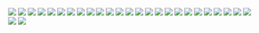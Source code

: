 <Resource auth="Container" driverClassName="oracle.jdbc.OracleDriver" maxIdle="10" maxTotal="20" maxWaitMillis="-1" name="jdbc/myoracle" password="tiger" type="javax.sql.DataSource" url="jdbc:oracle:thin:@192.168.0.32:1521:xe" username="scott"/>
<img src="readme/Slide1.jpg"/>
<img src="readme/Slide2.jpg"/>
<img src="readme/Slide3.jpg"/>
<img src="readme/Slide4.jpg"/>
<img src="readme/Slide5.jpg"/>
<img src="readme/Slide6.jpg"/>
<img src="readme/Slide7.jpg"/>
<img src="readme/Slide8.jpg"/>
<img src="readme/Slide9.jpg"/>
<img src="readme/Slide10.jpg"/>
<img src="readme/Slide11.jpg"/>
<img src="readme/Slide12.jpg"/>
<img src="readme/Slide13.jpg"/>
<img src="readme/Slide14.jpg"/>
<img src="readme/Slide15.jpg"/>
<img src="readme/Slide16.jpg"/>
<img src="readme/Slide17.jpg"/>
<img src="readme/Slide18.jpg"/>
<img src="readme/Slide19.jpg"/>
<img src="readme/Slide20.jpg"/>
<img src="readme/Slide21.jpg"/>
<img src="readme/Slide22.jpg"/>
<img src="readme/Slide23.jpg"/>
<img src="readme/Slide24.jpg"/>
<img src="readme/Slide25.jpg"/>
<img src="readme/Slide26.jpg"/>
<img src="readme/Slide27.jpg"/>